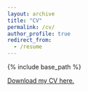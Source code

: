 ```yaml
---
layout: archive
title: "CV"
permalink: /cv/
author_profile: true
redirect_from:
  - /resume
---
```


{% include base_path %}

 <u><a href="https://drive.google.com/file/d/10-Fj42v3OCqxHGmELwxOPAVmjJ3EEFHM/view?usp=sharing">Download my CV here.</a></u>
<br/>


